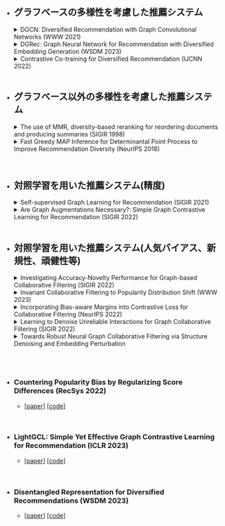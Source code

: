 + ## グラフベースの多様性を考慮した推薦システム
    <details>
    　　<summary>DGCN: Diversified Recommendation with Graph Convolutional Networks (WWW 2021)</summary>
    - [[paper]](https://dl.acm.org/doi/abs/10.1145/3442381.3449835) [[code]](https://github.com/tsinghua-fib-lab/DGCN)

    </details>
    <details>
    　　<summary>DGRec: Graph Neural Network for Recommendation with Diversified Embedding Generation (WSDM 2023)</summary>

    - 類似度が最小になるように隣接ノードのアイテムをサンプリング，カテゴリ内のアイテム数が少ないアイテムが重要になるように重みづけ
    - [[paper]](https://arxiv.org/abs/2211.10486) [[code]](https://github.com/YangLiangwei/DGRec)

    </details>

    <details>
    　　<summary>Contrastive Co-training for Diversified Recommendation (IJCNN 2022)</summary>
    
    - 普通のグラフと対照学習用のグラフで共同学習
    - 対照学習に用いるアイテムを相互作用数の逆数やカテゴリ数の逆数の比率でサンプリング
    - [[paper]](https://www.amazon.science/publications/contrastive-so-training-for-diversified-recommendation)

    </details>

  <br>

+ ## グラフベース以外の多様性を考慮した推薦システム
    <details>
    　　<summary>The use of MMR, diversity-based reranking for reordering documents and producing summaries (SIGIR 1998)</summary>

    - 多様性のベースライン
    - 後処理による並べ替え
    - [[paper]](https://dl.acm.org/doi/10.1145/290941.291025)
  
    </details>

    <details>
    　　<summary>Fast Greedy MAP Inference for Determinantal Point Process to Improve Recommendation Diversity (NeurIPS 2018)</summary>

    - 多様性のベースライン2
    - 後処理による並べ替え
    - [[paper]](https://arxiv.org/abs/1709.05135)
    
    <details>
  
<br>

+ ## 対照学習を用いた推薦システム(精度)

    <details>
    　　<summary>Self-supervised Graph Learning for Recommendation (SIGIR 2021)</summary>

    - 対照学習を用いた推薦システムのベースとなる論文
    - グラフに2種類の拡張を加えたそれぞれのユーザ同士・アイテム同士を比較
    - 拡張はノードドロップアウト、エッジドロップアウト、ランダムウォークの3種類
    - [[paper]](https://arxiv.org/abs/2010.10783) [[code]](https://github.com/wujcan/SGL-Torch)

    </details>


    <details>
    　　<summary>Are Graph Augmentations Necessary?: Simple Graph Contrastive Learning for Recommendation (SIGIR 2022)</summary>

    - グラフの拡張の代わりに各層の埋め込みベクトルにノイズを加えてデータ拡張
    - [[paper]](https://arxiv.org/abs/2112.08679) [[code]](https://github.com/Coder-Yu/QRec)

    </details>
    <br>


+ ## 対照学習を用いた推薦システム(人気バイアス、新規性、頑健性等)

    <details>
    　　<summary>Investigating Accuracy-Novelty Performance for Graph-based Collaborative Filtering (SIGIR 2022)</summary>

    - 正規化係数の値を変えることでより高次の要素を取り込んだ埋め込みベクトルを得る→新規性向上
    - [[paper]](https://arxiv.org/abs/2204.12326)

    </details>

    <details>
    　　<summary>Invariant Collaborative Filtering to Popularity Distribution Shift (WWW 2023)</summary>

    - 推薦の要因を人気による要因とアイテムそのものによる要因に分割
    - [[paper]](https://arxiv.org/abs/2302.05328) [[code]](https://github.com/anzhang314/InvCF)

    </details>

    <details>
    　　<summary>Incorporating Bias-aware Margins into Contrastive Loss for Collaborative Filtering (NeurIPS 2022)</summary>

    - インタラクション数のみを考慮した推薦でマージンを取る
    - [[paper]](https://arxiv.org/abs/2210.11054) [[code]](https://github.com/anzhang314/BC-Loss)

    </details>

    <details>
    　　<summary>Learning to Denoise Unreliable Interactions for Graph Collaborative Filtering (SIGIR 2022)</summary>

    - 1回畳み込んだときのユーザとアイテムのスコアが低い場合ノイズとしてエッジを削除
    - 多様性を維持するためにユーザと未観測のアイテム間のエッジを追加
    - [[paper]](https://dl.acm.org/doi/abs/10.1145/3477495.3531889) [[code]](https://github.com/ChangxinTian/RGCF)

    </details>
    <details>
    　　<summary>Towards Robust Neural Graph Collaborative Filtering via Structure Denoising and Embedding Perturbation</summary>

  - 埋め込みベクトルにノイズを与える際に自分以外の埋め込みベクトルを使用
  - [[paper]](https://dl.acm.org/doi/10.1145/3568396)

    </details>
  <br>

<br>

+ ### Countering Popularity Bias by Regularizing Score Differences (RecSys 2022)
  - [[paper]](https://dl.acm.org/doi/abs/10.1145/3523227.3546757) [[code]](https://github.com/stillpsy/popbias)


<br>

+ ### LightGCL: Simple Yet Effective Graph Contrastive Learning for Recommendation (ICLR 2023)
  - [[paper]](https://arxiv.org/abs/2302.08191) [[code]](https://github.com/HKUDS/LightGCL)
  
<br>

+ ### Disentangled Representation for Diversified Recommendations (WSDM 2023)
  - [[paper]](https://arxiv.org/abs/2301.05492) [[code]](https://github.com/Xiaoyinggit/DCRS)
